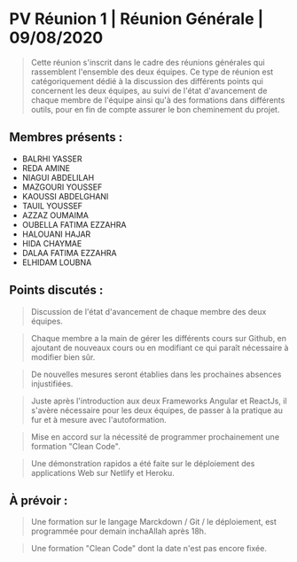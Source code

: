 # PV Réunion 1 | Réunion Générale | 09/08/2020

>Cette réunion s'inscrit dans le cadre des réunions générales qui rassemblent l'ensemble des deux équipes. Ce type de réunion est catégoriquement dédié à la discussion des différents points qui concernent les deux équipes, au suivi de l'état d'avancement de chaque membre de l'équipe ainsi qu'à des formations dans différents outils, pour en fin de compte assurer le bon cheminement du projet.

## Membres présents :

- BALRHI YASSER
- REDA AMINE
- NIAGUI ABDELILAH
- MAZGOURI YOUSSEF
- KAOUSSI ABDELGHANI
- TAUIL YOUSSEF
- AZZAZ OUMAIMA
- OUBELLA FATIMA EZZAHRA
- HALOUANI HAJAR
- HIDA CHAYMAE
- DALAA FATIMA EZZAHRA
- ELHIDAM LOUBNA

## Points discutés :

>Discussion de l'état d'avancement de chaque membre des deux équipes.

>Chaque membre a la main de gérer les différents cours sur Github, en ajoutant de nouveaux cours ou en modifiant ce qui paraît nécessaire à modifier bien sûr.

>De nouvelles mesures seront établies dans les prochaines absences injustifiées.

>Juste après l'introduction aux deux Frameworks Angular et ReactJs, il s'avère nécessaire pour les deux équipes, de passer à la pratique au fur et à mesure avec l'autoformation.

>Mise en accord sur la nécessité de programmer prochainement une formation "Clean Code".

>Une démonstration rapidos a été faite sur le déploiement des applications Web sur Netlify et Heroku.

## À prévoir :

>Une formation sur le langage Marckdown / Git / le déploiement, est programmée pour demain inchaAllah après 18h.

>Une formation "Clean Code" dont la date n'est pas encore fixée.

